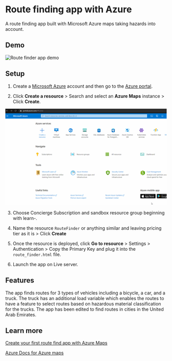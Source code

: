 # Route finding app with Azure
A route finding app built with Microsoft Azure maps taking hazards into account.

## Demo 
![Route finder app demo](https://github.com/ayeshaf9/route-finder-azure/blob/master/routeFinderDemo.gif)

## Setup

1. Create a [Microsoft Azure](https://azure.microsoft.com/en-us/) account and then go to the [Azure portal](https://portal.azure.com/#home).


2. Click **Create a resource** > Search and select an **Azure Maps** instance > Click **Create**.

![Create Azure Map resource](https://github.com/ayeshaf9/route-finder-azure/blob/master/createResource.gif)

3. Choose Concierge Subscription and sandbox resource group beginning with learn-.

4. Name the resource `RouteFinder` or anything similar and leaving pricing tier as it is > Click **Create**

5. Once the resource is deployed, click **Go to resource** > Settings > Authentication > Copy the Primary Key and plug it into the `route_finder.html` file.

6. Launch the app on Live server.

## Features

The app finds routes for 3 types of vehicles including a bicycle, a car, and a truck. The truck has an additional load variable which enables the routes to have a feature to select routes based on hazardous material classification for the trucks. The app has been edited to find routes in cities in the United Arab Emirates.

## Learn more 

[Create your first route find app with Azure Maps](https://docs.microsoft.com/en-us/learn/modules/create-your-first-app-with-azure-maps/)

[Azure Docs for Azure maps](https://github.com/MicrosoftDocs/azure-docs/tree/master/articles/azure-maps)
